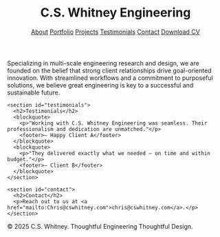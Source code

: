 <html lang="en">
<head>
  <meta charset="UTF-8" />
  <meta name="viewport" content="width=device-width, initial-scale=1.0" />
  <link rel="stylesheet" href="styles.css" />
</head>
<body>
  <header>
    <h1>C.S. Whitney Engineering</h1>
    <nav>
      <a href="about.html">About</a>
      <a href="portfolio.html">Portfolio</a>
      <a href="projects.html">Projects</a> <!-- Goes to a new page -->
      <a href="testimonials.html">Testimonials</a> <!-- New section -->
      <a href="contact.html">Contact</a>
      <a href="assets/CV_C.S.Whitney.pdf" download>Download CV</a> <!-- CV link -->
    </nav>
  </header>


  <main>
    <section id="about">
      <p>Specializing in multi-scale engineering research and design, we are founded on the belief that strong client relationships drive goal-oriented innovation. With streamlined workflows and a commitment to purposeful solutions, we believe great engineering is key to a successful and sustainable future.</p>
    </section>

    <section id="testimonials">
      <h2>Testimonials</h2>
      <blockquote>
        <p>"Working with C.S. Whitney Engineering was seamless. Their professionalism and dedication are unmatched."</p>
        <footer>— Happy Client A</footer>
      </blockquote>
      <blockquote>
        <p>"They delivered exactly what we needed — on time and within budget."</p>
        <footer>— Client B</footer>
      </blockquote>
    </section>

    <section id="contact">
      <h2>Contact</h2>
      <p>Reach out to us at <a href="mailto:Chris@cswhitney.com">chris@cswhitney.com</a>.</p>
    </section>
  </main>

  <footer>
    <p>&copy; 2025 C.S. Whitney. Thoughtful Engineering Thoughtful Design. </p>
  </footer>
</body>
</html>
